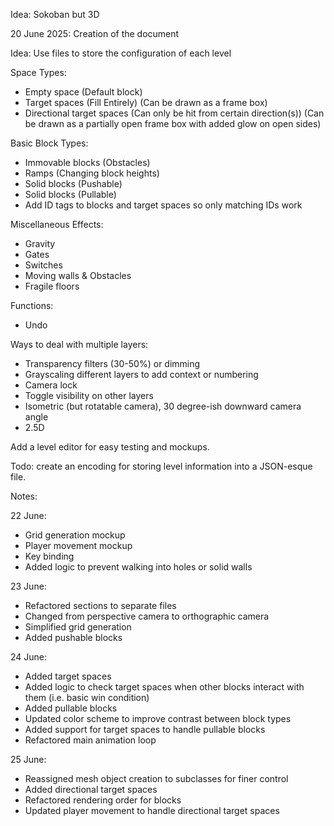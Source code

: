 Idea: Sokoban but 3D

20 June 2025: Creation of the document

Idea: Use files to store the configuration of each level

Space Types:
- Empty space (Default block)
- Target spaces (Fill Entirely) (Can be drawn as a frame box)
- Directional target spaces (Can only be hit from certain direction(s)) (Can be drawn as a partially open frame box with added glow on open sides)

Basic Block Types:
- Immovable blocks (Obstacles)
- Ramps (Changing block heights)
- Solid blocks (Pushable)
- Solid blocks (Pullable)
- Add ID tags to blocks and target spaces so only matching IDs work

Miscellaneous Effects:
- Gravity 
- Gates
- Switches
- Moving walls & Obstacles
- Fragile floors

Functions:
- Undo

Ways to deal with multiple layers:
- Transparency filters (30-50%) or dimming
- Grayscaling different layers to add context or numbering
- Camera lock
- Toggle visibility on other layers
- Isometric (but rotatable camera), 30 degree-ish downward camera angle
- 2.5D

Add a level editor for easy testing and mockups.

Todo: create an encoding for storing level information into a JSON-esque file.

Notes:

22 June: 
- Grid generation mockup
- Player movement mockup
- Key binding
- Added logic to prevent walking into holes or solid walls

23 June:
- Refactored sections to separate files
- Changed from perspective camera to orthographic camera
- Simplified grid generation
- Added pushable blocks

24 June:
- Added target spaces
- Added logic to check target spaces when other blocks interact with them (i.e. basic win condition)
- Added pullable blocks
- Updated color scheme to improve contrast between block types
- Added support for target spaces to handle pullable blocks
- Refactored main animation loop

25 June:
- Reassigned mesh object creation to subclasses for finer control
- Added directional target spaces
- Refactored rendering order for blocks
- Updated player movement to handle directional target spaces
